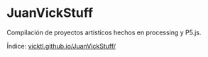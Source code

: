 # JuanVickStuff

Compilación de proyectos artísticos hechos en processing y P5.js.

Índice: [vicktl.github.io/JuanVickStuff/](vicktl.github.io/JuanVickStuff/)
